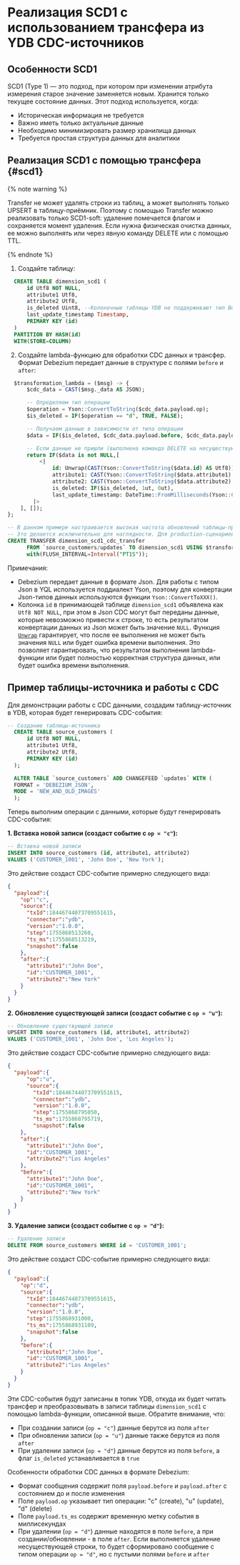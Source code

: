 
# Реализация SCD1 с использованием трансфера из YDB CDC-источников

## Особенности SCD1

SCD1 (Type 1) — это подход, при котором при изменении атрибута измерения старое значение заменяется новым. Хранится только текущее состояние данных. Этот подход используется, когда:

- Историческая информация не требуется
- Важно иметь только актуальные данные
- Необходимо минимизировать размер хранилища данных
- Требуется простая структура данных для аналитики

## Реализация SCD1 c помощью трансфера {#scd1}

  {% note warning %}

  Transfer не может удалять строки из таблиц, а может выполнять только UPSERT в таблицу-приёмник.
  Поэтому с помощью Transfer можно реализовать только SCD1-soft: удаление помечается флагом и сохраняется момент удаления. Если нужна физическая очистка данных, ее можно выполнять или через явную команду DELETE или с помощью TTL.

  {% endnote %}

  1. Создайте таблицу:

  ```sql
    CREATE TABLE dimension_scd1 (
        id Utf8 NOT NULL,
        attribute1 Utf8,
        attribute2 Utf8,
        is_deleted Uint8, --Колоночные таблицы YDB не поддерживают тип Bool в данный момент
        last_update_timestamp Timestamp,
        PRIMARY KEY (id)
    )
    PARTITION BY HASH(id)
    WITH(STORE=COLUMN)
  ```

  2. Создайте lambda-функцию для обработки CDC данных и трансфер. Формат Debezium передает данные в структуре с полями `before` и `after`:

  ```sql
    $transformation_lambda = ($msg) -> {
        $cdc_data = CAST($msg._data AS JSON);

        -- Определяем тип операции
        $operation = Yson::ConvertToString($cdc_data.payload.op);
        $is_deleted = IF($operation == "d", TRUE, FALSE);

        -- Получаем данные в зависимости от типа операции
        $data = IF($is_deleted, $cdc_data.payload.before, $cdc_data.payload.after);

        -- Если данные не пришли (выполнена команда DELETE на несуществующий ключ, то проигнорируем запись)
        return IF($data is not NULL,[
            <|
                id: Unwrap(CAST(Yson::ConvertToString($data.id) AS Utf8)),
                attribute1: CAST(Yson::ConvertToString($data.attribute1) AS Utf8),
                attribute2: CAST(Yson::ConvertToString($data.attribute2) AS Utf8),
                is_deleted: IF($is_deleted, 1ut, 0ut),
                last_update_timestamp: DateTime::FromMilliseconds(Yson::ConvertToUint64($cdc_data.payload.source.ts_ms))
          |>
      ], []);
  };

  -- В данном примере настраивается высокая частота обновлений таблицы-приемника.
  -- Это делается исключительно для наглядности. Для production-сценариев стоит настраивать большие значения
  CREATE TRANSFER dimension_scd1_cdc_transfer
        FROM `source_customers/updates` TO dimension_scd1 USING $transformation_lambda
        with(FLUSH_INTERVAL=Interval("PT1S"));
  ```

  Примечания:
  - Debezium передает данные в формате Json. Для работы с типом Json в YQL используется поддиалект Yson, поэтому для конвертации Json-типов данных используются функции `Yson::ConvertToXXX()`.
  - Колонка `id` в принимающей таблице `dimension_scd1` объявлена как `Utf8 NOT NULL`, при этом в Json CDC могут быт переданы данные, которые невозможно привести к строке, то есть результатом конвертации данных из Json может быть значение `NULL`. Функция [`Unwrap`](../../yql/reference/builtins/basic.md#unwrap) гарантирует, что после ее выполнения не может быть значения `NULL` или будет ошибка времени выполнения. Это позволяет гарантировать, что результатом выполнения lambda-функции или будет полностью корректная структура данных, или будет ошибка времени выполнения.

  ## Пример таблицы-источника и работы с CDC

  Для демонстрации работы с CDC данными, создадим таблицу-источник в YDB, которая будет генерировать CDC-события:

  ```sql
  -- Создание таблицы-источника
    CREATE TABLE source_customers (
        id Utf8 NOT NULL,
        attribute1 Utf8,
        attribute2 Utf8,
        PRIMARY KEY (id)
    );

    ALTER TABLE `source_customers` ADD CHANGEFEED `updates` WITH (
    FORMAT = 'DEBEZIUM_JSON',
    MODE = 'NEW_AND_OLD_IMAGES'
    );
  ```

  Теперь выполним операции с данными, которые будут генерировать CDC-события:

  **1. Вставка новой записи (создаст событие с `op = "c"`):**

  ```sql
  -- Вставка новой записи
  INSERT INTO source_customers (id, attribute1, attribute2)
  VALUES ('CUSTOMER_1001', 'John Doe', 'New York');
  ```

  Это действие создаст CDC-событие примерно следующего вида:

  ```json
  {
    "payload":{
      "op":"c",
      "source":{
        "txId":18446744073709551615,
        "connector":"ydb",
        "version":"1.0.0",
        "step":1755868513260,
        "ts_ms":1755868513219,
        "snapshot":false
      },
      "after":{
        "attribute1":"John Doe",
        "id":"CUSTOMER_1001",
        "attribute2":"New York"
      }
    }
  }
  ```

  **2. Обновление существующей записи (создаст событие с `op = "u"`):**

  ```sql
  -- Обновление существующей записи
  UPSERT INTO source_customers (id, attribute1, attribute2)
  VALUES ('CUSTOMER_1001', 'John Doe', 'Los Angeles');
  ```

  Это действие создаст CDC-событие примерно следующего вида:

  ```json
  {
    "payload":{
        "op":"u",
        "source":{
          "txId":18446744073709551615,
          "connector":"ydb",
          "version":"1.0.0",
          "step":1755868795050,
          "ts_ms":1755868795719,
          "snapshot":false
      },
      "after":{
        "attribute1":"John Doe",
        "id":"CUSTOMER_1001",
        "attribute2":"Los Angeles"
      },
      "before":{
        "attribute1":"John Doe",
        "id":"CUSTOMER_1001",
        "attribute2":"New York"
      }
    }
  }
  ```

  **3. Удаление записи (создаст событие с `op = "d"`):**

  ```sql
  -- Удаление записи
  DELETE FROM source_customers WHERE id = 'CUSTOMER_1001';
  ```

  Это действие создаст CDC-событие примерно следующего вида:

  ```json
  {
    "payload":{
      "op":"d",
      "source":{
        "txId":18446744073709551615,
        "connector":"ydb",
        "version":"1.0.0",
        "step":1755868931000,
        "ts_ms":1755868931109,
        "snapshot":false
      },
      "before":{
        "attribute1":"John Doe",
        "id":"CUSTOMER_1001",
        "attribute2":"Los Angeles"
      }
    }
  }
  ```

  Эти CDC-события будут записаны в топик YDB, откуда их будет читать трансфер и преобразовывать в записи таблицы `dimension_scd1` с помощью lambda-функции, описанной выше. Обратите внимание, что:

  * При создании записи (`op = "c"`) данные берутся из поля `after`
  * При обновлении записи (`op = "u"`) данные также берутся из поля `after`
  * При удалении записи (`op = "d"`) данные берутся из поля `before`, а флаг `is_deleted` устанавливается в `true`

  Особенности обработки CDC данных в формате Debezium:

  * Формат сообщения содержит поля `payload.before` и `payload.after` с состоянием до и после изменения
  * Поле `payload.op` указывает тип операции: "c" (create), "u" (update), "d" (delete)
  * Поле `payload.ts_ms` содержит временную метку события в миллисекундах
  * При удалении (`op = "d"`) данные находятся в поле `before`, а при создании/обновлении - в поле `after`. Если выполняется удаление несуществующей строки, то будет сформировано сообщение с типом операции `op = "d"`, но с пустыми полями `before` и `after`

